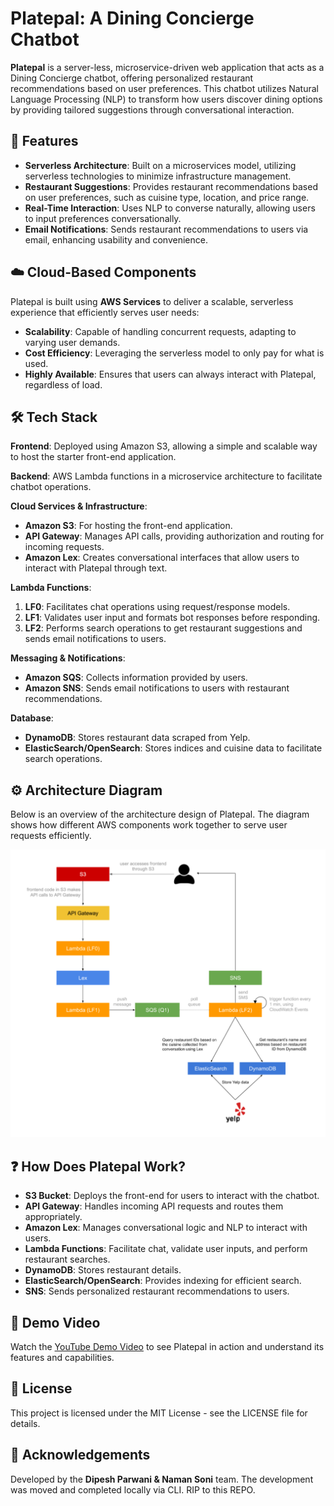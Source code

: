 # Platepal: A Dining Concierge Chatbot

**Platepal** is a server-less, microservice-driven web application that acts as a Dining Concierge chatbot, offering personalized restaurant recommendations based on user preferences. This chatbot utilizes Natural Language Processing (NLP) to transform how users discover dining options by providing tailored suggestions through conversational interaction.

## 🚀 Features

- **Serverless Architecture**: Built on a microservices model, utilizing serverless technologies to minimize infrastructure management.
- **Restaurant Suggestions**: Provides restaurant recommendations based on user preferences, such as cuisine type, location, and price range.
- **Real-Time Interaction**: Uses NLP to converse naturally, allowing users to input preferences conversationally.
- **Email Notifications**: Sends restaurant recommendations to users via email, enhancing usability and convenience.

## ☁️ Cloud-Based Components

Platepal is built using **AWS Services** to deliver a scalable, serverless experience that efficiently serves user needs:

- **Scalability**: Capable of handling concurrent requests, adapting to varying user demands.
- **Cost Efficiency**: Leveraging the serverless model to only pay for what is used.
- **Highly Available**: Ensures that users can always interact with Platepal, regardless of load.

## 🛠 Tech Stack

**Frontend**: Deployed using Amazon S3, allowing a simple and scalable way to host the starter front-end application.

**Backend**: AWS Lambda functions in a microservice architecture to facilitate chatbot operations.

**Cloud Services & Infrastructure**:
- **Amazon S3**: For hosting the front-end application.
- **API Gateway**: Manages API calls, providing authorization and routing for incoming requests.
- **Amazon Lex**: Creates conversational interfaces that allow users to interact with Platepal through text.

**Lambda Functions**:
1. **LF0**: Facilitates chat operations using request/response models.
2. **LF1**: Validates user input and formats bot responses before responding.
3. **LF2**: Performs search operations to get restaurant suggestions and sends email notifications to users.

**Messaging & Notifications**:
- **Amazon SQS**: Collects information provided by users.
- **Amazon SNS**: Sends email notifications to users with restaurant recommendations.

**Database**:
- **DynamoDB**: Stores restaurant data scraped from Yelp.
- **ElasticSearch/OpenSearch**: Stores indices and cuisine data to facilitate search operations.

## ⚙️ Architecture Diagram

Below is an overview of the architecture design of Platepal. The diagram shows how different AWS components work together to serve user requests efficiently.

![Architecture Diagram](./platepal-architecture-diagram.png)

## ❓ How Does Platepal Work?

- **S3 Bucket**: Deploys the front-end for users to interact with the chatbot.
- **API Gateway**: Handles incoming API requests and routes them appropriately.
- **Amazon Lex**: Manages conversational logic and NLP to interact with users.
- **Lambda Functions**: Facilitate chat, validate user inputs, and perform restaurant searches.
- **DynamoDB**: Stores restaurant details.
- **ElasticSearch/OpenSearch**: Provides indexing for efficient search.
- **SNS**: Sends personalized restaurant recommendations to users.

## 🎥 Demo Video

Watch the [YouTube Demo Video](https://youtu.be/gcmoA_8cuAw) to see Platepal in action and understand its features and capabilities.

## 📜 License

This project is licensed under the MIT License - see the LICENSE file for details.

## 🙏 Acknowledgements

Developed by the **Dipesh Parwani & Naman Soni** team.
The development was moved and completed locally via CLI.
RIP to this REPO.
